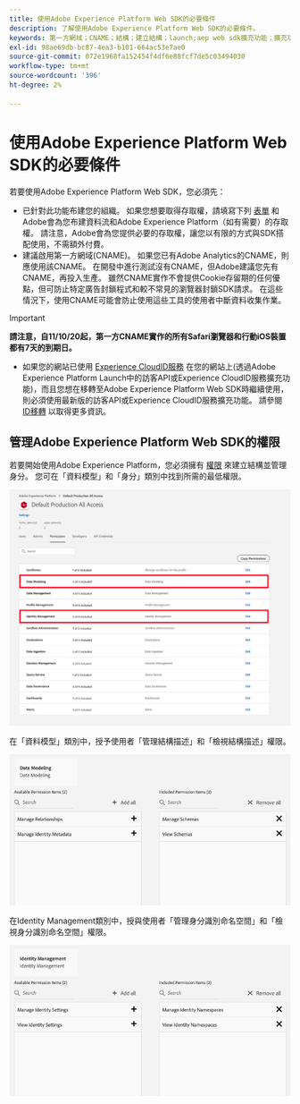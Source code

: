 ```yaml
---
title: 使用Adobe Experience Platform Web SDK的必要條件
description: 了解使用Adobe Experience Platform Web SDK的必要條件。
keywords: 第一方網域；CNAME；結構；建立結構；launch;aep web sdk擴充功能；擴充功能；組態ID；組態工具；資料元素；建立資料元素；XDM物件；sendEvent；傳送事件；
exl-id: 98ae69db-bc87-4ea3-b101-664ac53e7ae0
source-git-commit: 072e1968fa152454f4df6e88fcf7de5c03494030
workflow-type: tm+mt
source-wordcount: '396'
ht-degree: 2%

---
```


# 使用Adobe Experience Platform Web SDK的必要條件

若要使用Adobe Experience Platform Web SDK，您必須先：

- 已針對此功能布建您的組織。 如果您想要取得存取權，請填寫下列 [表單](http://adobe.ly/websdkaccess) 和Adobe會為您布建資料流和Adobe Experience Platform（如有需要）的存取權。 請注意，Adobe會為您提供必要的存取權，讓您以有限的方式與SDK搭配使用，不需額外付費。
- 建議啟用第一方網域(CNAME)。 如果您已有Adobe Analytics的CNAME，則應使用該CNAME。 在開發中進行測試沒有CNAME，但Adobe建議您先有CNAME，再投入生產。 雖然CNAME實作不會提供Cookie存留期的任何優點，但可防止特定廣告封鎖程式和較不常見的瀏覽器封鎖SDK請求。 在這些情況下，使用CNAME可能會防止使用這些工具的使用者中斷資料收集作業。

>[!IMPORTANT]
>
>**請注意，自11/10/20起，第一方CNAME實作的所有Safari瀏覽器和行動iOS裝置都有7天的到期日。**

- 如果您的網站已使用 [Experience CloudID服務](https://experienceleague.adobe.com/docs/experience-platform/edge/identity/overview.html) 在您的網站上(透過Adobe Experience Platform Launch中的訪客API或Experience CloudID服務擴充功能)，而且您想在移轉至Adobe Experience Platform Web SDK時繼續使用，則必須使用最新版的訪客API或Experience CloudID服務擴充功能。 請參閱 [ID移轉](https://experienceleague.adobe.com/docs/experience-platform/edge/identity/overview.html?lang=en#identity) 以取得更多資訊。

## 管理Adobe Experience Platform Web SDK的權限

若要開始使用Adobe Experience Platform，您必須擁有 [權限](https://experienceleague.adobe.com/docs/experience-platform/access-control/home.html?lang=zh-Hant) 來建立結構並管理身分。 您可在「資料模型」和「身分」類別中找到所需的最低權限。

![](../images/AEP-permission-categories.png)

在「資料模型」類別中，授予使用者「管理結構描述」和「檢視結構描述」權限。

![](../images/data-modeling-permissions.png)

在Identity Management類別中，授與使用者「管理身分識別命名空間」和「檢視身分識別命名空間」權限。

![](../images/identity-management-permissions.png)
